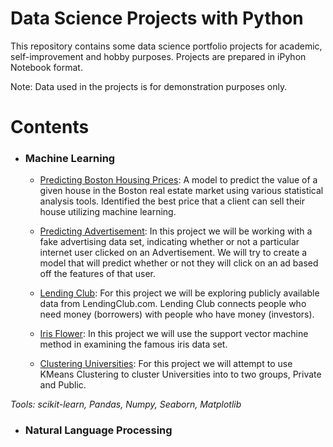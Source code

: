 # Data Science Projects with Python

This repository contains some data science portfolio projects for academic, self-improvement and hobby purposes.
Projects are prepared in iPyhon Notebook format.

Note: Data used in the projects is for demonstration purposes only.

# Contents

* ### Machine Learning

	- [Predicting Boston Housing Prices](https://github.com/ebegen/Data-Science-Projects-with-Python/blob/master/BostonHousePrediction/BostonPrediction.ipynb): A model to predict the value of a given house in the Boston real estate market using various statistical analysis tools. Identified the best price that a client can sell their house utilizing machine learning.
	
	- [Predicting Advertisement](https://github.com/ebegen/Data-Science-Projects-with-Python/blob/master/AdvertisementPrediction/AdvertisementPrediction.ipynb): In this project we will be working with a fake advertising data set, indicating whether or not a particular internet user clicked on an Advertisement. We will try to create a model that will predict whether or not they will click on an ad based off the features of that user.

	- [Lending Club](https://github.com/ebegen/Data-Science-Projects-with-Python/blob/master/LendingClub/LendingClub.ipynb): For this project we will be exploring publicly available data from LendingClub.com. Lending Club connects people who need money (borrowers) with people who have money (investors).
	
	- [Iris Flower](https://github.com/ebegen/Data-Science-Projects-with-Python/blob/master/IrisFlower/IrisFlower.ipynb): In this project we will use the support vector machine method in examining the famous iris data set.
	
	- [Clustering Universities](https://github.com/ebegen/Data-Science-Projects-with-Python/blob/master/ClusteringUniversities/ClusteringUniversities.ipynb): For this project we will attempt to use KMeans Clustering to cluster Universities into to two groups, Private and Public.
	
_Tools: scikit-learn, Pandas, Numpy, Seaborn, Matplotlib_

- ### Natural Language Processing

